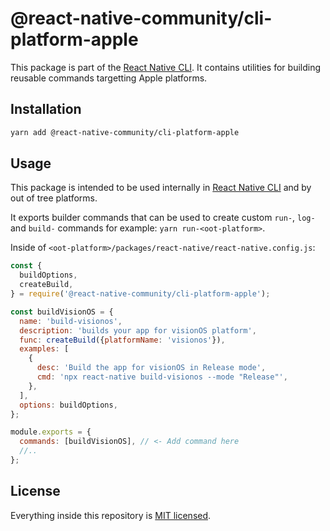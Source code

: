 # @react-native-community/cli-platform-apple

This package is part of the [React Native CLI](../../README.md). It contains utilities for building reusable commands targetting Apple platforms.

## Installation

```sh
yarn add @react-native-community/cli-platform-apple
```

## Usage

This package is intended to be used internally in [React Native CLI](../../README.md) and by out of tree platforms.

It exports builder commands that can be used to create custom `run-`, `log-` and `build-` commands for example: `yarn run-<oot-platform>`.

Inside of `<oot-platform>/packages/react-native/react-native.config.js`:

```js
const {
  buildOptions,
  createBuild,
} = require('@react-native-community/cli-platform-apple');

const buildVisionOS = {
  name: 'build-visionos',
  description: 'builds your app for visionOS platform',
  func: createBuild({platformName: 'visionos'}),
  examples: [
    {
      desc: 'Build the app for visionOS in Release mode',
      cmd: 'npx react-native build-visionos --mode "Release"',
    },
  ],
  options: buildOptions,
};

module.exports = {
  commands: [buildVisionOS], // <- Add command here
  //..
};
```

## License

Everything inside this repository is [MIT licensed](./LICENSE).
